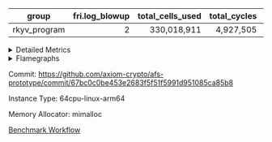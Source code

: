 | group | fri.log_blowup | total_cells_used | total_cycles | total_proof_time_ms |
| --- | --- | --- | --- | --- |
| rkyv_program | <div style='text-align: right'>2</div>  | <div style='text-align: right'>330,018,911</div>  | <div style='text-align: right'>4,927,505</div>  | <div style='text-align: right'>37,790.0</div>  |


<details>
<summary>Detailed Metrics</summary>

| group | collect_metrics | execute_time_ms | total_cells_used | total_cycles |
| --- | --- | --- | --- | --- |
| rkyv_program | true | <div style='text-align: right'>25,699.0</div>  | <div style='text-align: right'>330,018,911</div>  | <div style='text-align: right'>4,927,505</div>  |

| group | chip_name | collect_metrics | rows_used |
| --- | --- | --- | --- |
| rkyv_program | ProgramChip | true | <div style='text-align: right'>2,987</div>  |
| rkyv_program | VmConnectorAir | true | <div style='text-align: right'>2</div>  |
| rkyv_program | Boundary | true | <div style='text-align: right'>134,168</div>  |
| rkyv_program | Merkle | true | <div style='text-align: right'>134,372</div>  |
| rkyv_program | AccessAdapter<8> | true | <div style='text-align: right'>134,168</div>  |
| rkyv_program | PhantomAir | true | <div style='text-align: right'>3</div>  |
| rkyv_program | <Rv32BaseAluAdapterAir,BaseAluCoreAir<4, 8>> | true | <div style='text-align: right'>2,008,901</div>  |
| rkyv_program | <Rv32BaseAluAdapterAir,LessThanCoreAir<4, 8>> | true | <div style='text-align: right'>32,395</div>  |
| rkyv_program | <Rv32BaseAluAdapterAir,ShiftCoreAir<4, 8>> | true | <div style='text-align: right'>17,939</div>  |
| rkyv_program | <Rv32LoadStoreAdapterAir,LoadStoreCoreAir<4>> | true | <div style='text-align: right'>1,359,563</div>  |
| rkyv_program | <Rv32LoadStoreAdapterAir,LoadSignExtendCoreAir<4, 8>> | true | <div style='text-align: right'>168,362</div>  |
| rkyv_program | <Rv32BranchAdapterAir,BranchEqualCoreAir<4>> | true | <div style='text-align: right'>609,117</div>  |
| rkyv_program | <Rv32BranchAdapterAir,BranchLessThanCoreAir<4, 8>> | true | <div style='text-align: right'>263,511</div>  |
| rkyv_program | <Rv32CondRdWriteAdapterAir,Rv32JalLuiCoreAir> | true | <div style='text-align: right'>158,120</div>  |
| rkyv_program | <Rv32JalrAdapterAir,Rv32JalrCoreAir> | true | <div style='text-align: right'>117,015</div>  |
| rkyv_program | <Rv32RdWriteAdapterAir,Rv32AuipcCoreAir> | true | <div style='text-align: right'>58,510</div>  |
| rkyv_program | <Rv32HintStoreAdapterAir,Rv32HintStoreCoreAir> | true | <div style='text-align: right'>134,069</div>  |
| rkyv_program | Poseidon2VmAir<BabyBearParameters> | true | <div style='text-align: right'>268,540</div>  |
| rkyv_program | BitwiseOperationLookupAir<8> | true | <div style='text-align: right'>65,536</div>  |
| rkyv_program | RangeTupleCheckerAir<2> | true | <div style='text-align: right'>524,288</div>  |
| rkyv_program | VariableRangeCheckerAir | true | <div style='text-align: right'>131,072</div>  |

| group | collect_metrics | dsl_ir | opcode | frequency |
| --- | --- | --- | --- | --- |
| rkyv_program | true |  | ADD | <div style='text-align: right'>1,726,386</div>  |
| rkyv_program | true |  | AND | <div style='text-align: right'>157,703</div>  |
| rkyv_program | true |  | AUIPC | <div style='text-align: right'>58,510</div>  |
| rkyv_program | true |  | BEQ | <div style='text-align: right'>165,435</div>  |
| rkyv_program | true |  | BGEU | <div style='text-align: right'>73,808</div>  |
| rkyv_program | true |  | BLT | <div style='text-align: right'>168,362</div>  |
| rkyv_program | true |  | BLTU | <div style='text-align: right'>21,341</div>  |
| rkyv_program | true |  | BNE | <div style='text-align: right'>443,682</div>  |
| rkyv_program | true |  | HINT_STOREW | <div style='text-align: right'>134,069</div>  |
| rkyv_program | true |  | JAL | <div style='text-align: right'>101,603</div>  |
| rkyv_program | true |  | JALR | <div style='text-align: right'>117,015</div>  |
| rkyv_program | true |  | LOADB | <div style='text-align: right'>168,362</div>  |
| rkyv_program | true |  | LOADBU | <div style='text-align: right'>168,669</div>  |
| rkyv_program | true |  | LOADW | <div style='text-align: right'>583,578</div>  |
| rkyv_program | true |  | LUI | <div style='text-align: right'>56,517</div>  |
| rkyv_program | true |  | OR | <div style='text-align: right'>10,195</div>  |
| rkyv_program | true |  | PHANTOM | <div style='text-align: right'>3</div>  |
| rkyv_program | true |  | SLL | <div style='text-align: right'>9,970</div>  |
| rkyv_program | true |  | SLTU | <div style='text-align: right'>32,395</div>  |
| rkyv_program | true |  | SRL | <div style='text-align: right'>7,969</div>  |
| rkyv_program | true |  | STOREW | <div style='text-align: right'>607,316</div>  |
| rkyv_program | true |  | SUB | <div style='text-align: right'>114,617</div>  |

| group | air_name | collect_metrics | dsl_ir | opcode | cells_used |
| --- | --- | --- | --- | --- | --- |
| rkyv_program | <Rv32BaseAluAdapterAir,BaseAluCoreAir<4, 8>> | true |  | ADD | <div style='text-align: right'>62,149,896</div>  |
| rkyv_program | AccessAdapter<8> | true |  | ADD | <div style='text-align: right'>51</div>  |
| rkyv_program | Boundary | true |  | ADD | <div style='text-align: right'>120</div>  |
| rkyv_program | Merkle | true |  | ADD | <div style='text-align: right'>64</div>  |
| rkyv_program | <Rv32BaseAluAdapterAir,BaseAluCoreAir<4, 8>> | true |  | AND | <div style='text-align: right'>5,677,308</div>  |
| rkyv_program | <Rv32RdWriteAdapterAir,Rv32AuipcCoreAir> | true |  | AUIPC | <div style='text-align: right'>1,228,710</div>  |
| rkyv_program | AccessAdapter<8> | true |  | AUIPC | <div style='text-align: right'>34</div>  |
| rkyv_program | Boundary | true |  | AUIPC | <div style='text-align: right'>80</div>  |
| rkyv_program | Merkle | true |  | AUIPC | <div style='text-align: right'>3,456</div>  |
| rkyv_program | <Rv32BranchAdapterAir,BranchEqualCoreAir<4>> | true |  | BEQ | <div style='text-align: right'>4,301,310</div>  |
| rkyv_program | <Rv32BranchAdapterAir,BranchLessThanCoreAir<4, 8>> | true |  | BGEU | <div style='text-align: right'>2,361,856</div>  |
| rkyv_program | <Rv32BranchAdapterAir,BranchLessThanCoreAir<4, 8>> | true |  | BLT | <div style='text-align: right'>5,387,584</div>  |
| rkyv_program | <Rv32BranchAdapterAir,BranchLessThanCoreAir<4, 8>> | true |  | BLTU | <div style='text-align: right'>682,912</div>  |
| rkyv_program | <Rv32BranchAdapterAir,BranchEqualCoreAir<4>> | true |  | BNE | <div style='text-align: right'>11,535,732</div>  |
| rkyv_program | <Rv32HintStoreAdapterAir,Rv32HintStoreCoreAir> | true |  | HINT_STOREW | <div style='text-align: right'>3,485,794</div>  |
| rkyv_program | AccessAdapter<8> | true |  | HINT_STOREW | <div style='text-align: right'>1,139,595</div>  |
| rkyv_program | Boundary | true |  | HINT_STOREW | <div style='text-align: right'>2,681,400</div>  |
| rkyv_program | Merkle | true |  | HINT_STOREW | <div style='text-align: right'>4,290,368</div>  |
| rkyv_program | <Rv32CondRdWriteAdapterAir,Rv32JalLuiCoreAir> | true |  | JAL | <div style='text-align: right'>1,828,854</div>  |
| rkyv_program | <Rv32JalrAdapterAir,Rv32JalrCoreAir> | true |  | JALR | <div style='text-align: right'>3,276,420</div>  |
| rkyv_program | <Rv32LoadStoreAdapterAir,LoadSignExtendCoreAir<4, 8>> | true |  | LOADB | <div style='text-align: right'>5,892,670</div>  |
| rkyv_program | <Rv32LoadStoreAdapterAir,LoadStoreCoreAir<4>> | true |  | LOADBU | <div style='text-align: right'>6,746,760</div>  |
| rkyv_program | <Rv32LoadStoreAdapterAir,LoadStoreCoreAir<4>> | true |  | LOADW | <div style='text-align: right'>23,343,120</div>  |
| rkyv_program | AccessAdapter<8> | true |  | LOADW | <div style='text-align: right'>68</div>  |
| rkyv_program | Boundary | true |  | LOADW | <div style='text-align: right'>160</div>  |
| rkyv_program | Merkle | true |  | LOADW | <div style='text-align: right'>2,944</div>  |
| rkyv_program | <Rv32CondRdWriteAdapterAir,Rv32JalLuiCoreAir> | true |  | LUI | <div style='text-align: right'>1,017,306</div>  |
| rkyv_program | AccessAdapter<8> | true |  | LUI | <div style='text-align: right'>51</div>  |
| rkyv_program | Boundary | true |  | LUI | <div style='text-align: right'>120</div>  |
| rkyv_program | Merkle | true |  | LUI | <div style='text-align: right'>64</div>  |
| rkyv_program | <Rv32BaseAluAdapterAir,BaseAluCoreAir<4, 8>> | true |  | OR | <div style='text-align: right'>367,020</div>  |
| rkyv_program | PhantomAir | true |  | PHANTOM | <div style='text-align: right'>18</div>  |
| rkyv_program | <Rv32BaseAluAdapterAir,ShiftCoreAir<4, 8>> | true |  | SLL | <div style='text-align: right'>528,410</div>  |
| rkyv_program | <Rv32BaseAluAdapterAir,LessThanCoreAir<4, 8>> | true |  | SLTU | <div style='text-align: right'>1,198,615</div>  |
| rkyv_program | AccessAdapter<8> | true |  | SLTU | <div style='text-align: right'>34</div>  |
| rkyv_program | Boundary | true |  | SLTU | <div style='text-align: right'>80</div>  |
| rkyv_program | Merkle | true |  | SLTU | <div style='text-align: right'>64</div>  |
| rkyv_program | <Rv32BaseAluAdapterAir,ShiftCoreAir<4, 8>> | true |  | SRL | <div style='text-align: right'>422,357</div>  |
| rkyv_program | <Rv32LoadStoreAdapterAir,LoadStoreCoreAir<4>> | true |  | STOREW | <div style='text-align: right'>24,292,640</div>  |
| rkyv_program | AccessAdapter<8> | true |  | STOREW | <div style='text-align: right'>595</div>  |
| rkyv_program | Boundary | true |  | STOREW | <div style='text-align: right'>1,400</div>  |
| rkyv_program | Merkle | true |  | STOREW | <div style='text-align: right'>2,880</div>  |
| rkyv_program | <Rv32BaseAluAdapterAir,BaseAluCoreAir<4, 8>> | true |  | SUB | <div style='text-align: right'>4,126,212</div>  |

| group | commit_exe_time_ms | execute_and_trace_gen_time_ms | execute_time_ms | fri.log_blowup | keygen_time_ms | num_segments | total_cells_used | total_cycles | total_proof_time_ms |
| --- | --- | --- | --- | --- | --- | --- | --- | --- | --- |
| rkyv_program | <div style='text-align: right'>4.0</div>  | <div style='text-align: right'>10,268.0</div>  | <div style='text-align: right'>5,933.0</div>  | <div style='text-align: right'>2</div>  | <div style='text-align: right'>167.0</div>  | <div style='text-align: right'>1</div>  | <div style='text-align: right'>330,018,911</div>  | <div style='text-align: right'>4,927,505</div>  | <div style='text-align: right'>37,790.0</div>  |

| group | air_name | constraints | interactions | quotient_deg |
| --- | --- | --- | --- | --- |
| rkyv_program | ProgramAir | <div style='text-align: right'>4</div>  | <div style='text-align: right'>1</div>  | <div style='text-align: right'>1</div>  |
| rkyv_program | VmConnectorAir | <div style='text-align: right'>9</div>  | <div style='text-align: right'>3</div>  | <div style='text-align: right'>2</div>  |
| rkyv_program | PersistentBoundaryAir<8> | <div style='text-align: right'>6</div>  | <div style='text-align: right'>3</div>  | <div style='text-align: right'>2</div>  |
| rkyv_program | MemoryMerkleAir<8> | <div style='text-align: right'>40</div>  | <div style='text-align: right'>4</div>  | <div style='text-align: right'>2</div>  |
| rkyv_program | AccessAdapterAir<2> | <div style='text-align: right'>14</div>  | <div style='text-align: right'>5</div>  | <div style='text-align: right'>2</div>  |
| rkyv_program | AccessAdapterAir<4> | <div style='text-align: right'>14</div>  | <div style='text-align: right'>5</div>  | <div style='text-align: right'>2</div>  |
| rkyv_program | AccessAdapterAir<8> | <div style='text-align: right'>14</div>  | <div style='text-align: right'>5</div>  | <div style='text-align: right'>2</div>  |
| rkyv_program | AccessAdapterAir<16> | <div style='text-align: right'>14</div>  | <div style='text-align: right'>5</div>  | <div style='text-align: right'>2</div>  |
| rkyv_program | AccessAdapterAir<32> | <div style='text-align: right'>14</div>  | <div style='text-align: right'>5</div>  | <div style='text-align: right'>2</div>  |
| rkyv_program | AccessAdapterAir<64> | <div style='text-align: right'>14</div>  | <div style='text-align: right'>5</div>  | <div style='text-align: right'>2</div>  |
| rkyv_program | PhantomAir | <div style='text-align: right'>5</div>  | <div style='text-align: right'>3</div>  | <div style='text-align: right'>2</div>  |
| rkyv_program | VmAirWrapper<Rv32BaseAluAdapterAir, BaseAluCoreAir<4, 8> | <div style='text-align: right'>43</div>  | <div style='text-align: right'>19</div>  | <div style='text-align: right'>2</div>  |
| rkyv_program | VmAirWrapper<Rv32BaseAluAdapterAir, LessThanCoreAir<4, 8> | <div style='text-align: right'>39</div>  | <div style='text-align: right'>17</div>  | <div style='text-align: right'>2</div>  |
| rkyv_program | VmAirWrapper<Rv32BaseAluAdapterAir, ShiftCoreAir<4, 8> | <div style='text-align: right'>90</div>  | <div style='text-align: right'>23</div>  | <div style='text-align: right'>2</div>  |
| rkyv_program | VmAirWrapper<Rv32LoadStoreAdapterAir, LoadStoreCoreAir<4> | <div style='text-align: right'>38</div>  | <div style='text-align: right'>17</div>  | <div style='text-align: right'>2</div>  |
| rkyv_program | VmAirWrapper<Rv32LoadStoreAdapterAir, LoadSignExtendCoreAir<4, 8> | <div style='text-align: right'>33</div>  | <div style='text-align: right'>18</div>  | <div style='text-align: right'>2</div>  |
| rkyv_program | VmAirWrapper<Rv32BranchAdapterAir, BranchEqualCoreAir<4> | <div style='text-align: right'>25</div>  | <div style='text-align: right'>11</div>  | <div style='text-align: right'>2</div>  |
| rkyv_program | VmAirWrapper<Rv32BranchAdapterAir, BranchLessThanCoreAir<4, 8> | <div style='text-align: right'>41</div>  | <div style='text-align: right'>13</div>  | <div style='text-align: right'>2</div>  |
| rkyv_program | VmAirWrapper<Rv32CondRdWriteAdapterAir, Rv32JalLuiCoreAir> | <div style='text-align: right'>22</div>  | <div style='text-align: right'>10</div>  | <div style='text-align: right'>2</div>  |
| rkyv_program | VmAirWrapper<Rv32JalrAdapterAir, Rv32JalrCoreAir> | <div style='text-align: right'>20</div>  | <div style='text-align: right'>16</div>  | <div style='text-align: right'>2</div>  |
| rkyv_program | VmAirWrapper<Rv32RdWriteAdapterAir, Rv32AuipcCoreAir> | <div style='text-align: right'>15</div>  | <div style='text-align: right'>11</div>  | <div style='text-align: right'>2</div>  |
| rkyv_program | VmAirWrapper<Rv32MultAdapterAir, MultiplicationCoreAir<4, 8> | <div style='text-align: right'>26</div>  | <div style='text-align: right'>19</div>  | <div style='text-align: right'>2</div>  |
| rkyv_program | VmAirWrapper<Rv32MultAdapterAir, MulHCoreAir<4, 8> | <div style='text-align: right'>38</div>  | <div style='text-align: right'>24</div>  | <div style='text-align: right'>2</div>  |
| rkyv_program | VmAirWrapper<Rv32MultAdapterAir, DivRemCoreAir<4, 8> | <div style='text-align: right'>88</div>  | <div style='text-align: right'>25</div>  | <div style='text-align: right'>2</div>  |
| rkyv_program | VmAirWrapper<Rv32HintStoreAdapterAir, Rv32HintStoreCoreAir> | <div style='text-align: right'>17</div>  | <div style='text-align: right'>15</div>  | <div style='text-align: right'>2</div>  |
| rkyv_program | Poseidon2VmAir<BabyBearParameters> | <div style='text-align: right'>525</div>  | <div style='text-align: right'>32</div>  | <div style='text-align: right'>2</div>  |
| rkyv_program | BitwiseOperationLookupAir<8> | <div style='text-align: right'>4</div>  | <div style='text-align: right'>2</div>  | <div style='text-align: right'>2</div>  |
| rkyv_program | RangeTupleCheckerAir<2> | <div style='text-align: right'>4</div>  | <div style='text-align: right'>1</div>  | <div style='text-align: right'>1</div>  |
| rkyv_program | VariableRangeCheckerAir | <div style='text-align: right'>4</div>  | <div style='text-align: right'>1</div>  | <div style='text-align: right'>1</div>  |

| group | air_name | segment | cells | main_cols | perm_cols | prep_cols | rows |
| --- | --- | --- | --- | --- | --- | --- | --- |
| rkyv_program | ProgramAir | 0 | <div style='text-align: right'>73,728</div>  | <div style='text-align: right'>10</div>  | <div style='text-align: right'>8</div>  |  | <div style='text-align: right'>4,096</div>  |
| rkyv_program | VmConnectorAir | 0 | <div style='text-align: right'>32</div>  | <div style='text-align: right'>4</div>  | <div style='text-align: right'>12</div>  | <div style='text-align: right'>1</div>  | <div style='text-align: right'>2</div>  |
| rkyv_program | PersistentBoundaryAir<8> | 0 | <div style='text-align: right'>8,388,608</div>  | <div style='text-align: right'>20</div>  | <div style='text-align: right'>12</div>  |  | <div style='text-align: right'>262,144</div>  |
| rkyv_program | MemoryMerkleAir<8> | 0 | <div style='text-align: right'>13,631,488</div>  | <div style='text-align: right'>32</div>  | <div style='text-align: right'>20</div>  |  | <div style='text-align: right'>262,144</div>  |
| rkyv_program | AccessAdapterAir<8> | 0 | <div style='text-align: right'>10,747,904</div>  | <div style='text-align: right'>17</div>  | <div style='text-align: right'>24</div>  |  | <div style='text-align: right'>262,144</div>  |
| rkyv_program | PhantomAir | 0 | <div style='text-align: right'>72</div>  | <div style='text-align: right'>6</div>  | <div style='text-align: right'>12</div>  |  | <div style='text-align: right'>4</div>  |
| rkyv_program | VmAirWrapper<Rv32BaseAluAdapterAir, BaseAluCoreAir<4, 8> | 0 | <div style='text-align: right'>243,269,632</div>  | <div style='text-align: right'>36</div>  | <div style='text-align: right'>80</div>  |  | <div style='text-align: right'>2,097,152</div>  |
| rkyv_program | VmAirWrapper<Rv32BaseAluAdapterAir, LessThanCoreAir<4, 8> | 0 | <div style='text-align: right'>2,523,136</div>  | <div style='text-align: right'>37</div>  | <div style='text-align: right'>40</div>  |  | <div style='text-align: right'>32,768</div>  |
| rkyv_program | VmAirWrapper<Rv32BaseAluAdapterAir, ShiftCoreAir<4, 8> | 0 | <div style='text-align: right'>3,440,640</div>  | <div style='text-align: right'>53</div>  | <div style='text-align: right'>52</div>  |  | <div style='text-align: right'>32,768</div>  |
| rkyv_program | VmAirWrapper<Rv32LoadStoreAdapterAir, LoadStoreCoreAir<4> | 0 | <div style='text-align: right'>234,881,024</div>  | <div style='text-align: right'>40</div>  | <div style='text-align: right'>72</div>  |  | <div style='text-align: right'>2,097,152</div>  |
| rkyv_program | VmAirWrapper<Rv32LoadStoreAdapterAir, LoadSignExtendCoreAir<4, 8> | 0 | <div style='text-align: right'>29,097,984</div>  | <div style='text-align: right'>35</div>  | <div style='text-align: right'>76</div>  |  | <div style='text-align: right'>262,144</div>  |
| rkyv_program | VmAirWrapper<Rv32BranchAdapterAir, BranchEqualCoreAir<4> | 0 | <div style='text-align: right'>77,594,624</div>  | <div style='text-align: right'>26</div>  | <div style='text-align: right'>48</div>  |  | <div style='text-align: right'>1,048,576</div>  |
| rkyv_program | VmAirWrapper<Rv32BranchAdapterAir, BranchLessThanCoreAir<4, 8> | 0 | <div style='text-align: right'>46,137,344</div>  | <div style='text-align: right'>32</div>  | <div style='text-align: right'>56</div>  |  | <div style='text-align: right'>524,288</div>  |
| rkyv_program | VmAirWrapper<Rv32CondRdWriteAdapterAir, Rv32JalLuiCoreAir> | 0 | <div style='text-align: right'>16,252,928</div>  | <div style='text-align: right'>18</div>  | <div style='text-align: right'>44</div>  |  | <div style='text-align: right'>262,144</div>  |
| rkyv_program | VmAirWrapper<Rv32JalrAdapterAir, Rv32JalrCoreAir> | 0 | <div style='text-align: right'>8,388,608</div>  | <div style='text-align: right'>28</div>  | <div style='text-align: right'>36</div>  |  | <div style='text-align: right'>131,072</div>  |
| rkyv_program | VmAirWrapper<Rv32RdWriteAdapterAir, Rv32AuipcCoreAir> | 0 | <div style='text-align: right'>3,211,264</div>  | <div style='text-align: right'>21</div>  | <div style='text-align: right'>28</div>  |  | <div style='text-align: right'>65,536</div>  |
| rkyv_program | VmAirWrapper<Rv32HintStoreAdapterAir, Rv32HintStoreCoreAir> | 0 | <div style='text-align: right'>16,252,928</div>  | <div style='text-align: right'>26</div>  | <div style='text-align: right'>36</div>  |  | <div style='text-align: right'>262,144</div>  |
| rkyv_program | Poseidon2VmAir<BabyBearParameters> | 0 | <div style='text-align: right'>328,728,576</div>  | <div style='text-align: right'>559</div>  | <div style='text-align: right'>68</div>  |  | <div style='text-align: right'>524,288</div>  |
| rkyv_program | BitwiseOperationLookupAir<8> | 0 | <div style='text-align: right'>655,360</div>  | <div style='text-align: right'>2</div>  | <div style='text-align: right'>8</div>  | <div style='text-align: right'>3</div>  | <div style='text-align: right'>65,536</div>  |
| rkyv_program | RangeTupleCheckerAir<2> | 0 | <div style='text-align: right'>4,718,592</div>  | <div style='text-align: right'>1</div>  | <div style='text-align: right'>8</div>  | <div style='text-align: right'>2</div>  | <div style='text-align: right'>524,288</div>  |
| rkyv_program | VariableRangeCheckerAir | 0 | <div style='text-align: right'>1,179,648</div>  | <div style='text-align: right'>1</div>  | <div style='text-align: right'>8</div>  | <div style='text-align: right'>2</div>  | <div style='text-align: right'>131,072</div>  |

| group | segment | execute_and_trace_gen_time_ms | stark_prove_excluding_trace_time_ms | total_cells |
| --- | --- | --- | --- | --- |
| rkyv_program | 0 | <div style='text-align: right'>4,334.0</div>  | <div style='text-align: right'>23,188.0</div>  | <div style='text-align: right'>1,049,174,120</div>  |

</details>



<details>
<summary>Flamegraphs</summary>

[![](https://axiom-public-data-sandbox-us-east-1.s3.us-east-1.amazonaws.com/benchmark/github/flamegraphs/67bc0c0be453e2683f5f51f5991d951085ca85b8/rkyv-2-2-64cpu-linux-arm64-mimalloc-rkyv_program.dsl_ir.opcode.air_name.cells_used.reverse.svg)](https://axiom-public-data-sandbox-us-east-1.s3.us-east-1.amazonaws.com/benchmark/github/flamegraphs/67bc0c0be453e2683f5f51f5991d951085ca85b8/rkyv-2-2-64cpu-linux-arm64-mimalloc-rkyv_program.dsl_ir.opcode.air_name.cells_used.reverse.svg)
[![](https://axiom-public-data-sandbox-us-east-1.s3.us-east-1.amazonaws.com/benchmark/github/flamegraphs/67bc0c0be453e2683f5f51f5991d951085ca85b8/rkyv-2-2-64cpu-linux-arm64-mimalloc-rkyv_program.dsl_ir.opcode.air_name.cells_used.svg)](https://axiom-public-data-sandbox-us-east-1.s3.us-east-1.amazonaws.com/benchmark/github/flamegraphs/67bc0c0be453e2683f5f51f5991d951085ca85b8/rkyv-2-2-64cpu-linux-arm64-mimalloc-rkyv_program.dsl_ir.opcode.air_name.cells_used.svg)
[![](https://axiom-public-data-sandbox-us-east-1.s3.us-east-1.amazonaws.com/benchmark/github/flamegraphs/67bc0c0be453e2683f5f51f5991d951085ca85b8/rkyv-2-2-64cpu-linux-arm64-mimalloc-rkyv_program.dsl_ir.opcode.frequency.reverse.svg)](https://axiom-public-data-sandbox-us-east-1.s3.us-east-1.amazonaws.com/benchmark/github/flamegraphs/67bc0c0be453e2683f5f51f5991d951085ca85b8/rkyv-2-2-64cpu-linux-arm64-mimalloc-rkyv_program.dsl_ir.opcode.frequency.reverse.svg)
[![](https://axiom-public-data-sandbox-us-east-1.s3.us-east-1.amazonaws.com/benchmark/github/flamegraphs/67bc0c0be453e2683f5f51f5991d951085ca85b8/rkyv-2-2-64cpu-linux-arm64-mimalloc-rkyv_program.dsl_ir.opcode.frequency.svg)](https://axiom-public-data-sandbox-us-east-1.s3.us-east-1.amazonaws.com/benchmark/github/flamegraphs/67bc0c0be453e2683f5f51f5991d951085ca85b8/rkyv-2-2-64cpu-linux-arm64-mimalloc-rkyv_program.dsl_ir.opcode.frequency.svg)

</details>

Commit: https://github.com/axiom-crypto/afs-prototype/commit/67bc0c0be453e2683f5f51f5991d951085ca85b8

Instance Type: 64cpu-linux-arm64

Memory Allocator: mimalloc

[Benchmark Workflow](https://github.com/axiom-crypto/afs-prototype/actions/runs/11906265034)
